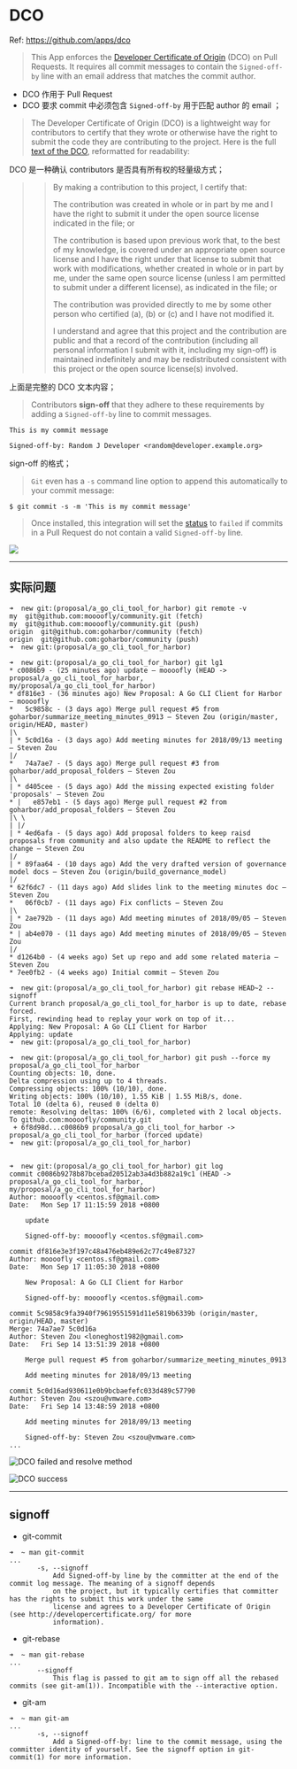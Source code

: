 # DCO

Ref: https://github.com/apps/dco

> This App enforces the [Developer Certificate of Origin](https://developercertificate.org/) (DCO) on Pull Requests. It requires all commit messages to contain the `Signed-off-by` line with an email address that matches the commit author.

- DCO 作用于 Pull Request
- DCO 要求 commit 中必须包含 `Signed-off-by` 用于匹配 author 的 email ；

> The Developer Certificate of Origin (DCO) is a lightweight way for contributors to certify that they wrote or otherwise have the right to submit the code they are contributing to the project. Here is the full [text of the DCO](https://developercertificate.org/), reformatted for readability:

DCO 是一种确认 contributors 是否具有所有权的轻量级方式；

>> By making a contribution to this project, I certify that:
>> 
>> The contribution was created in whole or in part by me and I have the right to submit it under the open source license indicated in the file; or
>> 
>> The contribution is based upon previous work that, to the best of my knowledge, is covered under an appropriate open source license and I have the right under that license to submit that work with modifications, whether created in whole or in part by me, under the same open source license (unless I am permitted to submit under a different license), as indicated in the file; or
>> 
>> The contribution was provided directly to me by some other person who certified (a), (b) or (c) and I have not modified it.
>> 
>> I understand and agree that this project and the contribution are public and that a record of the contribution (including all personal information I submit with it, including my sign-off) is maintained indefinitely and may be redistributed consistent with this project or the open source license(s) involved.

上面是完整的 DCO 文本内容；

> Contributors **sign-off** that they adhere to these requirements by adding a `Signed-off-by` line to commit messages.

```
This is my commit message

Signed-off-by: Random J Developer <random@developer.example.org>
```

sign-off 的格式；

> `Git` even has a `-s` command line option to append this automatically to your commit message:

```
$ git commit -s -m 'This is my commit message'
```

> Once installed, this integration will set the [status](https://developer.github.com/v3/repos/statuses/) to `failed` if commits in a Pull Request do not contain a valid `Signed-off-by` line.

![](https://cloud.githubusercontent.com/assets/173/24482273/a35dc23e-14b5-11e7-9371-fd241873e2c3.png)


----------


## 实际问题


```
➜  new git:(proposal/a_go_cli_tool_for_harbor) git remote -v
my	git@github.com:moooofly/community.git (fetch)
my	git@github.com:moooofly/community.git (push)
origin	git@github.com:goharbor/community (fetch)
origin	git@github.com:goharbor/community (push)
➜  new git:(proposal/a_go_cli_tool_for_harbor)

➜  new git:(proposal/a_go_cli_tool_for_harbor) git lg1
* c0086b9 - (25 minutes ago) update — moooofly (HEAD -> proposal/a_go_cli_tool_for_harbor, my/proposal/a_go_cli_tool_for_harbor)
* df816e3 - (36 minutes ago) New Proposal: A Go CLI Client for Harbor — moooofly
*   5c9858c - (3 days ago) Merge pull request #5 from goharbor/summarize_meeting_minutes_0913 — Steven Zou (origin/master, origin/HEAD, master)
|\
| * 5c0d16a - (3 days ago) Add meeting minutes for 2018/09/13 meeting — Steven Zou
|/
*   74a7ae7 - (5 days ago) Merge pull request #3 from goharbor/add_proposal_folders — Steven Zou
|\
| * d405cee - (5 days ago) Add the missing expected existing folder 'proposals' — Steven Zou
* |   e857eb1 - (5 days ago) Merge pull request #2 from goharbor/add_proposal_folders — Steven Zou
|\ \
| |/
| * 4ed6afa - (5 days ago) Add proposal folders to keep raisd proposals from community and also update the README to reflect the change — Steven Zou
|/
| * 89faa64 - (10 days ago) Add the very drafted version of governance model docs — Steven Zou (origin/build_governance_model)
|/
* 62f6dc7 - (11 days ago) Add slides link to the meeting minutes doc — Steven Zou
*   06f0cb7 - (11 days ago) Fix conflicts — Steven Zou
|\
| * 2ae792b - (11 days ago) Add meeting minutes of 2018/09/05 — Steven Zou
* | ab4e070 - (11 days ago) Add meeting minutes of 2018/09/05 — Steven Zou
|/
* d1264b0 - (4 weeks ago) Set up repo and add some related materia — Steven Zou
* 7ee0fb2 - (4 weeks ago) Initial commit — Steven Zou

➜  new git:(proposal/a_go_cli_tool_for_harbor) git rebase HEAD~2 --signoff
Current branch proposal/a_go_cli_tool_for_harbor is up to date, rebase forced.
First, rewinding head to replay your work on top of it...
Applying: New Proposal: A Go CLI Client for Harbor
Applying: update
➜  new git:(proposal/a_go_cli_tool_for_harbor)

➜  new git:(proposal/a_go_cli_tool_for_harbor) git push --force my proposal/a_go_cli_tool_for_harbor
Counting objects: 10, done.
Delta compression using up to 4 threads.
Compressing objects: 100% (10/10), done.
Writing objects: 100% (10/10), 1.55 KiB | 1.55 MiB/s, done.
Total 10 (delta 6), reused 0 (delta 0)
remote: Resolving deltas: 100% (6/6), completed with 2 local objects.
To github.com:moooofly/community.git
 + 6f8d98d...c0086b9 proposal/a_go_cli_tool_for_harbor -> proposal/a_go_cli_tool_for_harbor (forced update)
➜  new git:(proposal/a_go_cli_tool_for_harbor)


➜  new git:(proposal/a_go_cli_tool_for_harbor) git log
commit c0086b9278b87bcebad20512ab3a4d3b882a19c1 (HEAD -> proposal/a_go_cli_tool_for_harbor, my/proposal/a_go_cli_tool_for_harbor)
Author: moooofly <centos.sf@gmail.com>
Date:   Mon Sep 17 11:15:59 2018 +0800

    update

    Signed-off-by: moooofly <centos.sf@gmail.com>

commit df816e3e3f197c48a476eb489e62c77c49e87327
Author: moooofly <centos.sf@gmail.com>
Date:   Mon Sep 17 11:05:30 2018 +0800

    New Proposal: A Go CLI Client for Harbor

    Signed-off-by: moooofly <centos.sf@gmail.com>

commit 5c9858c9fa3940f79619551591d11e5819b6339b (origin/master, origin/HEAD, master)
Merge: 74a7ae7 5c0d16a
Author: Steven Zou <loneghost1982@gmail.com>
Date:   Fri Sep 14 13:51:39 2018 +0800

    Merge pull request #5 from goharbor/summarize_meeting_minutes_0913

    Add meeting minutes for 2018/09/13 meeting

commit 5c0d16ad930611e0b9bcbaefefc033d489c57790
Author: Steven Zou <szou@vmware.com>
Date:   Fri Sep 14 13:48:59 2018 +0800

    Add meeting minutes for 2018/09/13 meeting

    Signed-off-by: Steven Zou <szou@vmware.com>
...
```

![DCO failed and resolve method](https://raw.githubusercontent.com/moooofly/ImageCache/master/Pictures/DCO%20failed%20and%20resolve%20method.png)

![DCO success](https://raw.githubusercontent.com/moooofly/ImageCache/master/Pictures/DCO%20success.png)


----------


## signoff

- git-commit

```
➜  ~ man git-commit
...
       -s, --signoff
           Add Signed-off-by line by the committer at the end of the commit log message. The meaning of a signoff depends
           on the project, but it typically certifies that committer has the rights to submit this work under the same
           license and agrees to a Developer Certificate of Origin (see http://developercertificate.org/ for more
           information).
```

- git-rebase

```
➜  ~ man git-rebase
...
       --signoff
           This flag is passed to git am to sign off all the rebased commits (see git-am(1)). Incompatible with the --interactive option.
```

- git-am

```
➜  ~ man git-am
...
       -s, --signoff
           Add a Signed-off-by: line to the commit message, using the committer identity of yourself. See the signoff option in git-commit(1) for more information.
```